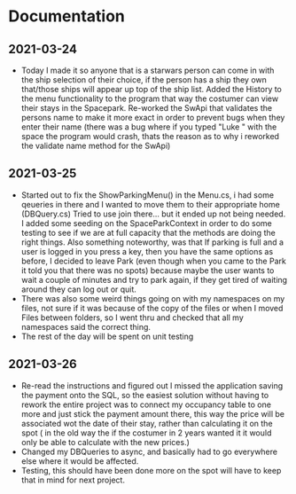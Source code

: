 # Documentation

## 2021-03-24
* Today I made it so anyone that is a starwars person can come in with the ship selection of their choice, if the  person has a ship they own that/those ships will appear up top of the ship list.  Added the History to the menu functionality to the program that way the costumer can view their stays in the Spacepark.  Re-worked the SwApi that validates the persons name to make it more exact in order to prevent bugs when they enter their name (there was a bug where if you typed "Luke " with the space the program would crash, thats the reason as to why i reworked the validate name method for the SwApi)

## 2021-03-25
* Started out to fix the ShowParkingMenu() in the Menu.cs, i had some qeueries in there and I wanted to move them to their appropriate home (DBQuery.cs) Tried to use join there... but it ended up not being needed. I added some seeding on the SpaceParkContext in order to do some testing to see if we are at full capacity that the methods are doing the right things. Also something noteworthy, was that If parking is full and a user is logged in you press a key, then you have the same options as before, I decided to leave Park (even though when you came to the Park it told you that there was no spots) because maybe the user wants to wait a couple of minutes and try to park again, if they get tired of waiting around they can log out or quit. 
* There was also some weird things going on with my namespaces on my files, not sure if it was because of the copy of the files or when I moved Files between folders, so I went thru and checked that all my namespaces said the correct thing.
* The rest of the day will be spent on unit testing 

## 2021-03-26
* Re-read the instructions and figured out I missed the application saving the payment onto the SQL, so the easiest solution without having to rework the entire project was to connect my occupancy table to one more and just stick the payment amount there, this way the price will be associated wot the date of their stay, rather than calculating it on the spot ( in the old way the if the costumer in 2 years wanted it it would only be able to calculate with the new prices.)
* Changed my DBQueries to async, and basically had to go everywhere else where it would be affected.
* Testing, this should have been done more on the spot will have to keep that in mind for next project.
